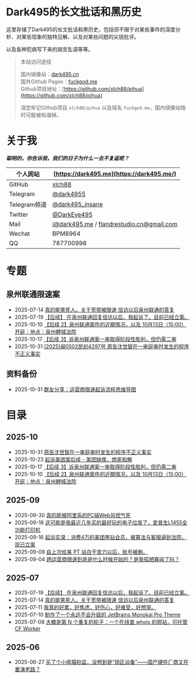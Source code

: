 # Dark495的长文批话和黑历史

这里存储了Dark495的长文批话和黑历史，包括但不限于对某些事件的深度分析、对某些现象的独特见解、以及对某些问题的尖锐批评。

以及各种犯病写下来的胡言乱语等等。

> 本站访问途径
>
> 国内镜像站：[dark495.cn](https://dark495.cn)  
> 国外Github Pages：[fuckgod.me](https://fuckgod.me)  
> Github项目地址：[https://github.com/xlch88/pihua](https://github.com/xlch88/pihua)
>
> 请您牢记Github项目 `xlch88/pihua` 以及域名 `fuckgod.me`，国内镜像站随时可能被和谐掉。

# 关于我

**_聪明的，你告诉我，我们的日子为什么一去不复返呢？_**

| 个人网站     | [https://dark495.me](https://dark495.me/)                                                             |
| ------------ | ----------------------------------------------------------------------------------------------------- |
| GitHub       | [xlch88](https://github.com/xlch88)                                                                   |
| Telegram     | [@dark4955](https://t.me/dark4955)                                                                    |
| Telegram频道 | [@dark495_insane](https://t.me/dark495_insane)                                                        |
| Twitter      | [@DarkEye495](https://twitter.com/DarkEye495)                                                         |
| Mail         | [i@dark495.me](mailto:i@dark495.me) / [flandrestudio.cn@gmail.com](mailto:flandrestudio.cn@gmail.com) |
| Wechat       | BPM8964                                                                                               |
| QQ           | 787700998                                                                                             |

# 专题

## 泉州联通限速案

- 2025-07-14 [真的能笑死人。关于宽带被限速 信访以后泉州联通的答复](./2025-07/2025-07-14_qzunicom_xf.md)
- 2025-07-19 [【后续】 在泉州联通回复信访以后，我起诉了。目前已经立案。](./2025-07/2025-07-19_qzunicom_qs.md)
- 2025-10-10 [【后续 2】泉州联通案件的近期情况，以及 10月13日（15:00）开庭｜地点：泉州鲤城法院](./2025-10/2025-10-10_QuanzhouUnicom.md)
- 2025-10-17 [【后续 3】诉泉州联通案一审取得阶段性胜利，但仍需二审](./2025-10/2025-10-17_QuanzhouUnicom-FirstJudgment.md)
- 2025-10-31 [(2025)闽0502民初4297号 原告沈世智在一审庭审时发生的程序不正义事实](./2025-10/2025-10-31_NFWX_1.md)

## 资料备份

- 2025-10-31 [群友分享：运营商限速起诉流程思维导图](./backup/2025-10-31/2514131919/运营商限速起诉流程思维导图.html)

# 目录

## 2025-10

- 2025-10-31 [原告沈世智在一审庭审时发生的程序不正义事实](./2025-10/2025-10-31_NFWX_1.md)
- 2025-10-23 [起诉美团案后续 - 美团缺席，商家和解](./2025-10/2025-10-23_FuckMeituan-end.md)
- 2025-10-17 [【后续 3】诉泉州联通案一审取得阶段性胜利，但仍需二审](./2025-10/2025-10-17_QuanzhouUnicom-FirstJudgment.md)
- 2025-10-10 [【后续 2】泉州联通案件的近期情况，以及 10月13日（15:00）开庭｜地点：泉州鲤城法院](./2025-10/2025-10-10_QuanzhouUnicom.md)

## 2025-09

- 2025-09-30 [真的能被阿里系的PC端Web风控气死](./2025-09/2025-09-30_Fuck1688.md)
- 2025-09-18 [这可能是我最近几年买的最好玩的电子垃圾了，爱普生L1455全功能打印机](./2025-09/2025-09-18_printer-L1455.md)
- 2025-09-16 [起诉实录：消费4万的美团黑钻会员，被算法与客服逼到法院，现已立案](./2025-09/2025-09-16_FuckMeituan.MD)
- 2025-09-09 [自上次给某 PT 站白干苦力以后，账号被删。](./2025-09/2025-09-09_pt.md)
- 2025-09-04 [跨运营商限速到底是什么时候开始的？是我孤陋寡闻了吗？](./2025-09/2025-09-04_isp-qos.md)

## 2025-07

- 2025-07-19 [【后续】 在泉州联通回复信访以后，我起诉了。目前已经立案。](./2025-07/2025-07-19_qzunicom_qs.md)
- 2025-07-14 [真的能笑死人。关于宽带被限速 信访以后泉州联通的答复](./2025-07/2025-07-14_qzunicom_xf.md)
- 2025-07-11 [我真的好累，好焦虑，好伤心，好难受，好想哭。](./2025-07/2025-07-11_07-23-19.md)
- 2025-07-10 [制作了一个永远不会升级的 JetBrains Monokai Pro Theme](./2025-07/2025-07-10_jb-monokai.md)
- 2025-07-08 [大概是第 N 个重复的轮子：一个在线查 whois 的网站，可托管 CF Worker](./2025-07/2025-07-08_whois.md)

## 2025-06

- 2025-06-27 [买了个小佩猫砂盆，没想到是“锁区设备”——国产硬件厂商又在重演老路？](./2025-06/2025-06-27_xp.md)
